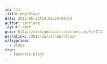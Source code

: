 ```yaml
---
id: 711
title: BBQ Blogs
date: 2011-05-31T10:08:25+00:00
author: shotlowb
layout: post
guid: http://mistiandblair.shotlow.com/?p=711
permalink: /2011/05/31/bbq-blogs/
categories:
  - Blogs
tags:
  - favorite blogs
---
```

